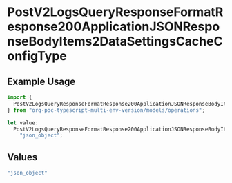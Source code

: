 # PostV2LogsQueryResponseFormatResponse200ApplicationJSONResponseBodyItems2DataSettingsCacheConfigType

## Example Usage

```typescript
import {
  PostV2LogsQueryResponseFormatResponse200ApplicationJSONResponseBodyItems2DataSettingsCacheConfigType,
} from "orq-poc-typescript-multi-env-version/models/operations";

let value:
  PostV2LogsQueryResponseFormatResponse200ApplicationJSONResponseBodyItems2DataSettingsCacheConfigType =
    "json_object";
```

## Values

```typescript
"json_object"
```
